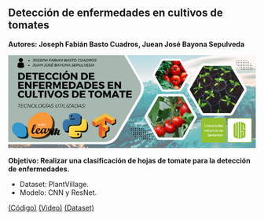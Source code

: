 ## Detección de enfermedades en cultivos de tomates <a name="proyTomates"></a>

**Autores: Joseph Fabián Basto Cuadros, Juean José Bayona Sepulveda**

<img src="https://raw.githubusercontent.com/ElJofator/Tomatos/master/Banner%20IA2.png" style="width:700px;">

**Objetivo: Realizar una clasificación de hojas de tomate para la detección de enfermedades.**

- Dataset: PlantVillage.
- Modelo: CNN y ResNet.

[(Código)](https://github.com/ElJofator/Tomatos/blob/main/ProyectoIA2.ipynb)
[(Video)](https://www.youtube.com/watch?v=6ok3pLspI4k)
[(Dataset)](https://data.mendeley.com/datasets/tywbtsjrjv/1)
